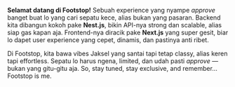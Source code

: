**Selamat datang di Footstop!**
Sebuah experience yang nyampe *approve* banget buat lo yang cari sepatu kece, alias bukan yang pasaran. Backend kita dibangun kokoh pake **Nest.js**, bikin API-nya strong dan scalable, alias siap gas kapan aja. Frontend-nya diracik pake **Next.js** yang super gesit, biar lo dapet user experience yang cepet, dinamis, dan pastinya anti ribet.

Di Footstop, kita bawa vibes Jaksel yang santai tapi tetap classy, alias keren tapi effortless. Sepatu lo harus ngena, limited, dan udah pasti *approve* — bukan yang gitu-gitu aja. So, stay tuned, stay exclusive, and remember… Footstop is me.
